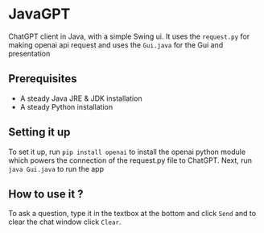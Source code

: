 # JavaGPT
ChatGPT client in Java, with a simple Swing ui. It uses the `request.py` for making openai api request and uses the `Gui.java` for the Gui and presentation
## Prerequisites
- A steady Java JRE & JDK installation
- A steady Python installation
## Setting it up
To set it up, run `pip install openai` to install the openai python module which powers the connection of the request.py file to ChatGPT.
Next, run `java Gui.java` to run the app
## How to use it ?
To ask a question, type it in the textbox at the bottom and click `Send` and to clear the chat window click `Clear`.

